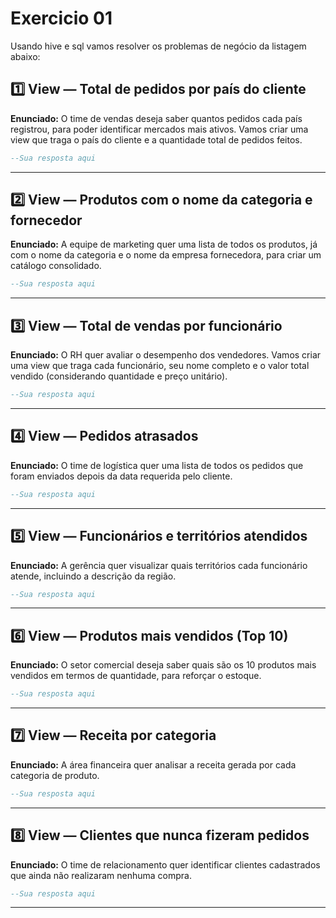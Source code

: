 # Exercicio 01

Usando hive e sql vamos resolver os problemas de negócio da listagem abaixo:

## **1️⃣ View — Total de pedidos por país do cliente**

**Enunciado:**
O time de vendas deseja saber quantos pedidos cada país registrou, para poder identificar mercados mais ativos. Vamos criar uma view que traga o país do cliente e a quantidade total de pedidos feitos.

```sql
--Sua resposta aqui
```

---

## **2️⃣ View — Produtos com o nome da categoria e fornecedor**

**Enunciado:**
A equipe de marketing quer uma lista de todos os produtos, já com o nome da categoria e o nome da empresa fornecedora, para criar um catálogo consolidado.

```sql
--Sua resposta aqui
```

---

## **3️⃣ View — Total de vendas por funcionário**

**Enunciado:**
O RH quer avaliar o desempenho dos vendedores. Vamos criar uma view que traga cada funcionário, seu nome completo e o valor total vendido (considerando quantidade e preço unitário).

```sql
--Sua resposta aqui
```

---

## **4️⃣ View — Pedidos atrasados**

**Enunciado:**
O time de logística quer uma lista de todos os pedidos que foram enviados depois da data requerida pelo cliente.

```sql
--Sua resposta aqui
```

---

## **5️⃣ View — Funcionários e territórios atendidos**

**Enunciado:**
A gerência quer visualizar quais territórios cada funcionário atende, incluindo a descrição da região.

```sql
--Sua resposta aqui
```

---

## **6️⃣ View — Produtos mais vendidos (Top 10)**

**Enunciado:**
O setor comercial deseja saber quais são os 10 produtos mais vendidos em termos de quantidade, para reforçar o estoque.

```sql
--Sua resposta aqui
```

---

## **7️⃣ View — Receita por categoria**

**Enunciado:**
A área financeira quer analisar a receita gerada por cada categoria de produto.

```sql
--Sua resposta aqui
```

---

## **8️⃣ View — Clientes que nunca fizeram pedidos**

**Enunciado:**
O time de relacionamento quer identificar clientes cadastrados que ainda não realizaram nenhuma compra.

```sql
--Sua resposta aqui
```

---

